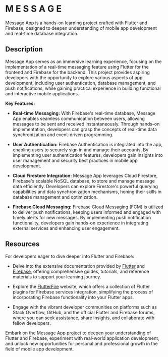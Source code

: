 # M E S S A G E

Message App is a hands-on learning project crafted with Flutter and Firebase, designed to deepen understanding of mobile app development and real-time database integration.

## Description

Message App serves as an immersive learning experience, focusing on the implementation of a real-time messaging feature using Flutter for the frontend and Firebase for the backend. This project provides aspiring developers with the opportunity to explore various aspects of app development, including user authentication, database management, and push notifications, while gaining practical experience in building functional and interactive mobile applications.

**Key Features:**

- **Real-time Messaging:** With Firebase's real-time database, Message App enables seamless communication between users, allowing messages to be sent and received instantaneously. Through hands-on implementation, developers can grasp the concepts of real-time data synchronization and event-driven programming.

- **User Authentication:** Firebase Authentication is integrated into the app, enabling users to securely sign in and manage their accounts. By implementing user authentication features, developers gain insights into user management and security best practices in mobile app development.

- **Cloud Firestore Integration:** Message App leverages Cloud Firestore, Firebase's scalable NoSQL database, to store and manage message data efficiently. Developers can explore Firestore's powerful querying capabilities and data synchronization mechanisms, honing their skills in database management and optimization.

- **Firebase Cloud Messaging:** Firebase Cloud Messaging (FCM) is utilized to deliver push notifications, keeping users informed and engaged with timely alerts for new messages. By implementing push notification functionality, developers gain hands-on experience in integrating external services and enhancing user engagement.

## Resources

For developers eager to dive deeper into Flutter and Firebase:

- Delve into the extensive documentation provided by [Flutter](https://flutter.dev/docs) and [Firebase](https://firebase.google.com/docs), offering comprehensive guides, tutorials, and reference materials to support your learning journey.

- Explore the [FlutterFire](https://firebase.flutter.dev/) website, which offers a collection of Flutter plugins for Firebase services integration, simplifying the process of incorporating Firebase functionality into your Flutter apps.

- Engage with the vibrant developer communities on platforms such as Stack Overflow, GitHub, and the official Flutter and Firebase forums, where you can seek assistance, share insights, and collaborate with fellow developers.

Embark on the Message App project to deepen your understanding of Flutter and Firebase, experiment with real-world application development, and unlock new opportunities for personal and professional growth in the field of mobile app development.
